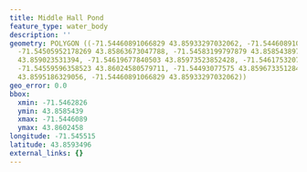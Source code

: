 ```yaml
---
title: Middle Hall Pond
feature_type: water_body
description: ''
geometry: POLYGON ((-71.54460891066829 43.85933297032062, -71.54460891066829 43.85891522739057,
  -71.54505952178269 43.85863673047788, -71.54583199797879 43.85854389788457, -71.54628260909318
  43.859023531394, -71.54619677840503 43.85973523852428, -71.54617532073232 43.86023033412538,
  -71.54559596358523 43.86024580579711, -71.54493077575 43.85967335128458, -71.54471619902915
  43.8595186329056, -71.54460891066829 43.85933297032062))
geo_error: 0.0
bbox:
  xmin: -71.5462826
  ymin: 43.8585439
  xmax: -71.5446089
  ymax: 43.8602458
longitude: -71.545515
latitude: 43.8593496
external_links: {}
---
```

